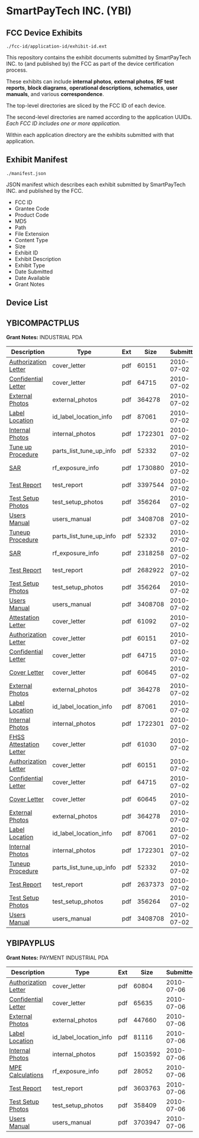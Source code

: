 # SmartPayTech INC. (YBI)
## FCC Device Exhibits

```
./fcc-id/application-id/exhibit-id.ext
```

This repository contains the exhibit documents submitted by SmartPayTech INC. to (and published by) the FCC as part of the device certification process.

These exhibits can include **internal photos**, **external photos**, **RF test reports**, **block diagrams**, **operational descriptions**, **schematics**, **user manuals**, and various **correspondence**.

The top-level directories are sliced by the FCC ID of each device.

The second-level directories are named according to the application UUIDs. *Each FCC ID includes one or more application.*

Within each application directory are the exhibits submitted with that application. 

## Exhibit Manifest

```
./manifest.json
```

JSON manifest which describes each exhibit submitted by SmartPayTech INC. and published by the FCC.

- FCC ID
- Grantee Code
- Product Code
- MD5
- Path
- File Extension
- Content Type
- Size
- Exhibit ID
- Exhibit Description
- Exhibit Type
- Date Submitted
- Date Available
- Grant Notes

## Device List
## YBICOMPACTPLUS
**Grant Notes:** INDUSTRIAL PDA

| Description | Type | Ext | Size | Submitted | Available |
| ----------- | ---- | --- | ---- | --------- | --------- |
| [Authorization Letter](YBICOMPACTPLUS/6b76c4079a598e6587885ab8b5dff3d5/1305285.pdf) | cover_letter | pdf | 60151 | 2010-07-02 | 2010-07-05 |
| [Confidential Letter](YBICOMPACTPLUS/6b76c4079a598e6587885ab8b5dff3d5/1305286.pdf) | cover_letter | pdf | 64715 | 2010-07-02 | 2010-07-05 |
| [External Photos](YBICOMPACTPLUS/6b76c4079a598e6587885ab8b5dff3d5/1305288.pdf) | external_photos | pdf | 364278 | 2010-07-02 | 2010-07-05 |
| [Label Location](YBICOMPACTPLUS/6b76c4079a598e6587885ab8b5dff3d5/1305290.pdf) | id_label_location_info | pdf | 87061 | 2010-07-02 | 2010-07-05 |
| [Internal Photos](YBICOMPACTPLUS/6b76c4079a598e6587885ab8b5dff3d5/1305298.pdf) | internal_photos | pdf | 1722301 | 2010-07-02 | 2010-12-28 |
| [Tune up Procedure](YBICOMPACTPLUS/6b76c4079a598e6587885ab8b5dff3d5/1305293.pdf) | parts_list_tune_up_info | pdf | 52332 | 2010-07-02 | 2010-07-05 |
| [SAR](YBICOMPACTPLUS/6b76c4079a598e6587885ab8b5dff3d5/1305305.pdf) | rf_exposure_info | pdf | 1730880 | 2010-07-02 | 2010-07-05 |
| [Test Report](YBICOMPACTPLUS/6b76c4079a598e6587885ab8b5dff3d5/1305304.pdf) | test_report | pdf | 3397544 | 2010-07-02 | 2010-07-05 |
| [Test Setup Photos](YBICOMPACTPLUS/6b76c4079a598e6587885ab8b5dff3d5/1305292.pdf) | test_setup_photos | pdf | 356264 | 2010-07-02 | 2010-07-05 |
| [Users Manual](YBICOMPACTPLUS/6b76c4079a598e6587885ab8b5dff3d5/1305299.pdf) | users_manual | pdf | 3408708 | 2010-07-02 | 2010-12-28 |
| [Tuneup Procedure](YBICOMPACTPLUS/97e3f71ae2ffa57b699f6c196bc9c719/1305293.pdf) | parts_list_tune_up_info | pdf | 52332 | 2010-07-02 | 2010-07-05 |
| [SAR](YBICOMPACTPLUS/97e3f71ae2ffa57b699f6c196bc9c719/1305321.pdf) | rf_exposure_info | pdf | 2318258 | 2010-07-02 | 2010-07-05 |
| [Test Report](YBICOMPACTPLUS/97e3f71ae2ffa57b699f6c196bc9c719/1305320.pdf) | test_report | pdf | 2682922 | 2010-07-02 | 2010-07-05 |
| [Test Setup Photos](YBICOMPACTPLUS/97e3f71ae2ffa57b699f6c196bc9c719/1305292.pdf) | test_setup_photos | pdf | 356264 | 2010-07-02 | 2010-07-05 |
| [Users Manual](YBICOMPACTPLUS/97e3f71ae2ffa57b699f6c196bc9c719/1305299.pdf) | users_manual | pdf | 3408708 | 2010-07-02 | 2010-12-28 |
| [Attestation Letter](YBICOMPACTPLUS/97e3f71ae2ffa57b699f6c196bc9c719/1305314.pdf) | cover_letter | pdf | 61092 | 2010-07-02 | 2010-07-05 |
| [Authorization Letter](YBICOMPACTPLUS/97e3f71ae2ffa57b699f6c196bc9c719/1305285.pdf) | cover_letter | pdf | 60151 | 2010-07-02 | 2010-07-05 |
| [Confidential Letter](YBICOMPACTPLUS/97e3f71ae2ffa57b699f6c196bc9c719/1305286.pdf) | cover_letter | pdf | 64715 | 2010-07-02 | 2010-07-05 |
| [Cover Letter](YBICOMPACTPLUS/97e3f71ae2ffa57b699f6c196bc9c719/1305287.pdf) | cover_letter | pdf | 60645 | 2010-07-02 | 2010-07-05 |
| [External Photos](YBICOMPACTPLUS/97e3f71ae2ffa57b699f6c196bc9c719/1305288.pdf) | external_photos | pdf | 364278 | 2010-07-02 | 2010-07-05 |
| [Label Location](YBICOMPACTPLUS/97e3f71ae2ffa57b699f6c196bc9c719/1305290.pdf) | id_label_location_info | pdf | 87061 | 2010-07-02 | 2010-07-05 |
| [Internal Photos](YBICOMPACTPLUS/97e3f71ae2ffa57b699f6c196bc9c719/1305298.pdf) | internal_photos | pdf | 1722301 | 2010-07-02 | 2010-12-28 |
| [FHSS Attestation Letter](YBICOMPACTPLUS/6dc4df2eae09fda77d883b1994b3c447/1305289.pdf) | cover_letter | pdf | 61030 | 2010-07-02 | 2010-07-05 |
| [Authorization Letter](YBICOMPACTPLUS/6dc4df2eae09fda77d883b1994b3c447/1305285.pdf) | cover_letter | pdf | 60151 | 2010-07-02 | 2010-07-05 |
| [Confidential Letter](YBICOMPACTPLUS/6dc4df2eae09fda77d883b1994b3c447/1305286.pdf) | cover_letter | pdf | 64715 | 2010-07-02 | 2010-07-05 |
| [Cover Letter](YBICOMPACTPLUS/6dc4df2eae09fda77d883b1994b3c447/1305287.pdf) | cover_letter | pdf | 60645 | 2010-07-02 | 2010-07-05 |
| [External Photos](YBICOMPACTPLUS/6dc4df2eae09fda77d883b1994b3c447/1305288.pdf) | external_photos | pdf | 364278 | 2010-07-02 | 2010-07-05 |
| [Label Location](YBICOMPACTPLUS/6dc4df2eae09fda77d883b1994b3c447/1305290.pdf) | id_label_location_info | pdf | 87061 | 2010-07-02 | 2010-07-05 |
| [Internal Photos](YBICOMPACTPLUS/6dc4df2eae09fda77d883b1994b3c447/1305298.pdf) | internal_photos | pdf | 1722301 | 2010-07-02 | 2010-12-28 |
| [Tuneup Procedure](YBICOMPACTPLUS/6dc4df2eae09fda77d883b1994b3c447/1305293.pdf) | parts_list_tune_up_info | pdf | 52332 | 2010-07-02 | 2010-07-05 |
| [Test Report](YBICOMPACTPLUS/6dc4df2eae09fda77d883b1994b3c447/1305291.pdf) | test_report | pdf | 2637373 | 2010-07-02 | 2010-07-05 |
| [Test Setup Photos](YBICOMPACTPLUS/6dc4df2eae09fda77d883b1994b3c447/1305292.pdf) | test_setup_photos | pdf | 356264 | 2010-07-02 | 2010-07-05 |
| [Users Manual](YBICOMPACTPLUS/6dc4df2eae09fda77d883b1994b3c447/1305299.pdf) | users_manual | pdf | 3408708 | 2010-07-02 | 2010-12-28 |
## YBIPAYPLUS
**Grant Notes:** PAYMENT INDUSTRIAL PDA

| Description | Type | Ext | Size | Submitted | Available |
| ----------- | ---- | --- | ---- | --------- | --------- |
| [Authorization Letter](YBIPAYPLUS/c19612c059ca2e072095c7140ca0462e/1306795.pdf) | cover_letter | pdf | 60804 | 2010-07-06 | 2010-07-07 |
| [Confidential Letter](YBIPAYPLUS/c19612c059ca2e072095c7140ca0462e/1306796.pdf) | cover_letter | pdf | 65635 | 2010-07-06 | 2010-07-07 |
| [External Photos](YBIPAYPLUS/c19612c059ca2e072095c7140ca0462e/1306786.pdf) | external_photos | pdf | 447660 | 2010-07-06 | 2011-01-02 |
| [Label Location](YBIPAYPLUS/c19612c059ca2e072095c7140ca0462e/1306797.pdf) | id_label_location_info | pdf | 81116 | 2010-07-06 | 2010-07-07 |
| [Internal Photos](YBIPAYPLUS/c19612c059ca2e072095c7140ca0462e/1306788.pdf) | internal_photos | pdf | 1503592 | 2010-07-06 | 2011-01-02 |
| [MPE Calculations](YBIPAYPLUS/c19612c059ca2e072095c7140ca0462e/1306798.pdf) | rf_exposure_info | pdf | 28052 | 2010-07-06 | 2010-07-07 |
| [Test Report](YBIPAYPLUS/c19612c059ca2e072095c7140ca0462e/1306799.pdf) | test_report | pdf | 3603763 | 2010-07-06 | 2010-07-07 |
| [Test Setup Photos](YBIPAYPLUS/c19612c059ca2e072095c7140ca0462e/1306794.pdf) | test_setup_photos | pdf | 358409 | 2010-07-06 | 2011-01-02 |
| [Users Manual](YBIPAYPLUS/c19612c059ca2e072095c7140ca0462e/1306792.pdf) | users_manual | pdf | 3703947 | 2010-07-06 | 2011-01-02 |
